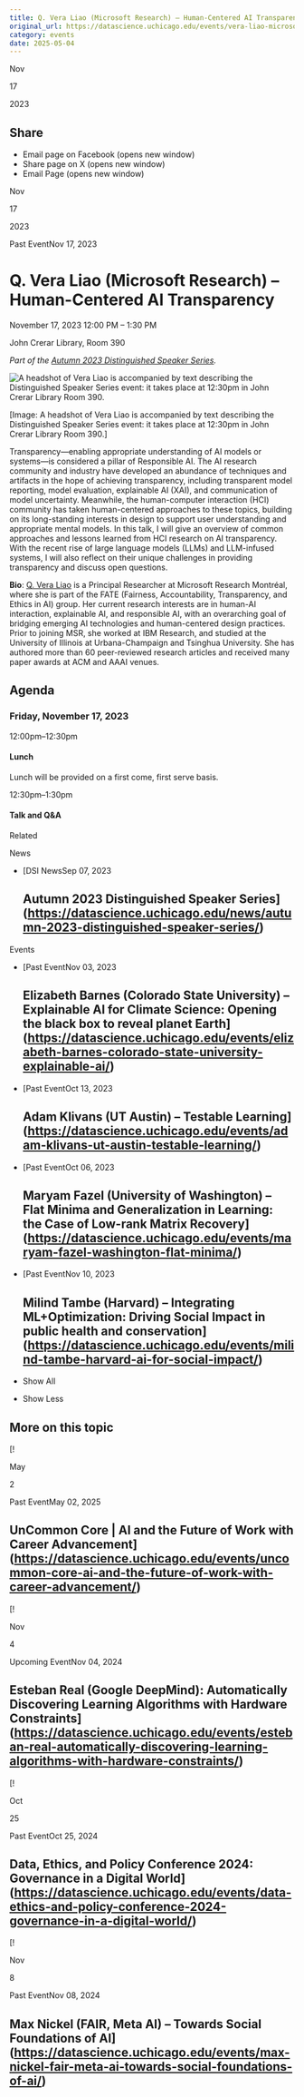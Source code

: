 ```yaml
---
title: Q. Vera Liao (Microsoft Research) – Human-Centered AI Transparency – DSI
original_url: https://datascience.uchicago.edu/events/vera-liao-microsoft-research-human-centered-ai-transparency
category: events
date: 2025-05-04
---
```


Nov

17

2023

## Share

* Email page on Facebook (opens new window)
* Share page on X (opens new window)
* Email Page (opens new window)

<!-- Table-like structure detected -->

Nov

17

2023

Past EventNov 17, 2023

# Q. Vera Liao (Microsoft Research) – Human-Centered AI Transparency

November 17, 2023 12:00 PM – 1:30 PM

John Crerar Library, Room 390

*Part of the [Autumn 2023 Distinguished Speaker Series](https://datascience.uchicago.edu/news/autumn-2023-distinguished-speaker-series/).*

![A headshot of Vera Liao is accompanied by text describing the Distinguished Speaker Series event: it takes place at 12:30pm in John Crerar Library Room 390.](http://datascience.uchicago.edu/wp-content/uploads/2023/10/A382C557-8BE1-4E63-B268-0F71CE0051BB_1_105_c.jpeg)

[Image: A headshot of Vera Liao is accompanied by text describing the Distinguished Speaker Series event: it takes place at 12:30pm in John Crerar Library Room 390.]

Transparency—enabling appropriate understanding of AI models or systems—is considered a pillar of Responsible AI. The AI research community and industry have developed an abundance of techniques and artifacts in the hope of achieving transparency, including transparent model reporting, model evaluation, explainable AI (XAI), and communication of model uncertainty. Meanwhile, the human-computer interaction (HCI) community has taken human-centered approaches to these topics, building on its long-standing interests in design to support user understanding and appropriate mental models. In this talk, I will give an overview of common approaches and lessons learned from HCI research on AI transparency. With the recent rise of large language models (LLMs) and LLM-infused systems, I will also reflect on their unique challenges in providing transparency and discuss open questions.

**Bio**: [Q. Vera Liao](http://qveraliao.com/) is a Principal Researcher at Microsoft Research Montréal, where she is part of the FATE (Fairness, Accountability, Transparency, and Ethics in AI) group. Her current research interests are in human-AI interaction, explainable AI, and responsible AI, with an overarching goal of bridging emerging AI technologies and human-centered design practices. Prior to joining MSR, she worked at IBM Research, and studied at the University of Illinois at Urbana-Champaign and Tsinghua University. She has authored more than 60 peer-reviewed research articles and received many paper awards at ACM and AAAI venues.

## Agenda

### Friday, November 17, 2023

12:00pm–12:30pm

#### Lunch

Lunch will be provided on a first come, first serve basis.

12:30pm–1:30pm

#### Talk and Q&A

Related

News

* [DSI NewsSep 07, 2023

  ## Autumn 2023 Distinguished Speaker Series](https://datascience.uchicago.edu/news/autumn-2023-distinguished-speaker-series/)

Events

* [Past EventNov 03, 2023

  ## Elizabeth Barnes (Colorado State University) – Explainable AI for Climate Science: Opening the black box to reveal planet Earth](https://datascience.uchicago.edu/events/elizabeth-barnes-colorado-state-university-explainable-ai/)
* [Past EventOct 13, 2023

  ## Adam Klivans (UT Austin) – Testable Learning](https://datascience.uchicago.edu/events/adam-klivans-ut-austin-testable-learning/)
* [Past EventOct 06, 2023

  ## Maryam Fazel (University of Washington) – Flat Minima and Generalization in Learning: the Case of Low-rank Matrix Recovery](https://datascience.uchicago.edu/events/maryam-fazel-washington-flat-minima/)
* [Past EventNov 10, 2023

  ## Milind Tambe (Harvard) – Integrating ML+Optimization: Driving Social Impact in public health and conservation](https://datascience.uchicago.edu/events/milind-tambe-harvard-ai-for-social-impact/)

+ Show All
- Show Less

## More on this topic

[!

May

2

Past EventMay 02, 2025

## UnCommon Core | AI and the Future of Work with Career Advancement](https://datascience.uchicago.edu/events/uncommon-core-ai-and-the-future-of-work-with-career-advancement/)
[!

Nov

4

Upcoming EventNov 04, 2024

## Esteban Real (Google DeepMind): Automatically Discovering Learning Algorithms with Hardware Constraints](https://datascience.uchicago.edu/events/esteban-real-automatically-discovering-learning-algorithms-with-hardware-constraints/)
[!

Oct

25

Past EventOct 25, 2024

## Data, Ethics, and Policy Conference 2024: Governance in a Digital World](https://datascience.uchicago.edu/events/data-ethics-and-policy-conference-2024-governance-in-a-digital-world/)
[!

Nov

8

Past EventNov 08, 2024

## Max Nickel (FAIR, Meta AI) – Towards Social Foundations of AI](https://datascience.uchicago.edu/events/max-nickel-fair-meta-ai-towards-social-foundations-of-ai/)